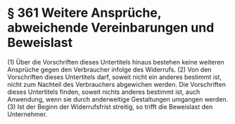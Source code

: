 # § 361 Weitere Ansprüche, abweichende Vereinbarungen und Beweislast
(1) Über die Vorschriften dieses Untertitels hinaus bestehen keine weiteren Ansprüche gegen den Verbraucher infolge des Widerrufs.
(2) Von den Vorschriften dieses Untertitels darf, soweit nicht ein anderes bestimmt ist, nicht zum Nachteil des Verbrauchers abgewichen werden. Die Vorschriften dieses Untertitels finden, soweit nichts anderes bestimmt ist, auch Anwendung, wenn sie durch anderweitige Gestaltungen umgangen werden.
(3) Ist der Beginn der Widerrufsfrist streitig, so trifft die Beweislast den Unternehmer.
